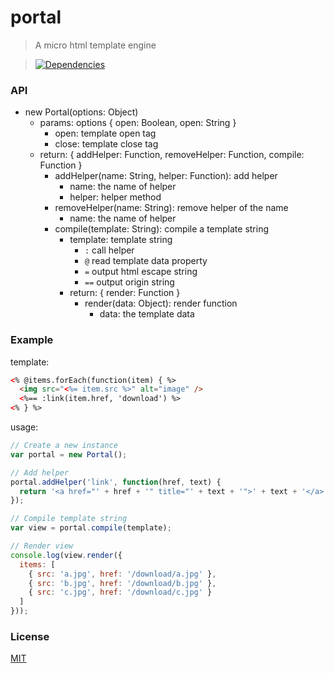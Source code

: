 # portal

>A micro html template engine

>[![Dependencies][david-image]][david-url]

### API

* new Portal(options: Object)
  * params: options { open: Boolean, open: String }
    * open: template open tag
    * close: template close tag
  * return: { addHelper: Function, removeHelper: Function, compile: Function }
    * addHelper(name: String, helper: Function): add helper
      * name: the name of helper
      * helper: helper method
    * removeHelper(name: String): remove helper of the name
      * name: the name of helper
    * compile(template: String): compile a template string
      * template: template string
        * ```:``` call helper
        * ```@``` read template data property
        * ```=``` output html escape string
        * ```==``` output origin string
      * return: { render: Function }
        * render(data: Object): render function
          * data: the template data

### Example

template:
```html
<% @items.forEach(function(item) { %>
  <img src="<%= item.src %>" alt="image" />
  <%== :link(item.href, 'download') %>
<% } %>
```

usage:
```js
// Create a new instance
var portal = new Portal();

// Add helper
portal.addHelper('link', function(href, text) {
  return '<a href="' + href + '" title="' + text + '">' + text + '</a>';
});

// Compile template string
var view = portal.compile(template);

// Render view
console.log(view.render({
  items: [
    { src: 'a.jpg', href: '/download/a.jpg' },
    { src: 'b.jpg', href: '/download/b.jpg' },
    { src: 'c.jpg', href: '/download/c.jpg' }
  ]
}));
```

### License

[MIT](LICENSE)

[david-image]: http://img.shields.io/david/dev/nuintun/portal.svg?style=flat-square
[david-url]: https://david-dm.org/nuintun/portal
